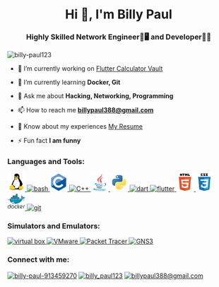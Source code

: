 <h1 align="center">Hi 👋, I'm Billy Paul</h1>
<h3 align="center">Highly Skilled Network Engineer🔌🖥️ and Developer👨‍💻</h3>

<p align="left"> <img src="https://komarev.com/ghpvc/?username=billy-paul123&label=Profile%20views&color=0e75b6&style=flat" alt="billy-paul123" /> </p>
<!--
<p align="left"> <a href="https://github.com/ryo-ma/github-profile-trophy"><img src="https://github-profile-trophy.vercel.app/?username=billy-paul123" alt="billy-paul123" /></a> </p>
-->

- 🔭 I’m currently working on [Flutter Calculator Vault](https://github.com/billy-paul1234/flutter_calculator_vault.git)

- 🌱 I’m currently learning **Docker, Git**

- 💬 Ask me about **Hacking, Networking, Programming**

- 📫 How to reach me **billypaul388@gmail.com**

- 📄 Know about my experiences [My Resume](https://billypaul.tiiny.site/)

- ⚡ Fun fact **I am funny**

<h3 align="left">Languages and Tools:</h3>
<p align="left"> 
 <a href="https://www.linux.org/" target="_blank" rel="noreferrer"> <img src="https://raw.githubusercontent.com/devicons/devicon/master/icons/linux/linux-original.svg" alt="linux" width="40" height="40"/> </a> 
 <a href="https://www.gnu.org/software/bash/" target="_blank" rel="noreferrer"> <img src="https://github.com/billy-paul1234/billy-paul1234/assets/137751689/681a4e8a-70c6-4e5e-a18e-c03287389838" alt="bash" width="40" height="40"/> </a> <a href="https://www.cprogramming.com/" target="_blank" rel="noreferrer"> <img src="https://raw.githubusercontent.com/devicons/devicon/master/icons/c/c-original.svg" alt="c" width="40" height="40"/> </a>
  <a href="https://en.wikipedia.org/wiki/C%2B%2B" target="_blank" rel="noreferrer"> <img src="https://github.com/billy-paul1234/billy-paul1234/assets/137751689/0d836366-0f0e-48c0-bb15-967565a22ea7" alt="C++" width="40" height="40"/> </a>
  <a href="https://www.java.com" target="_blank" rel="noreferrer"> <img src="https://raw.githubusercontent.com/devicons/devicon/master/icons/java/java-original.svg" alt="java" width="40" height="40"/> </a>
  <a href="https://www.python.org" target="_blank" rel="noreferrer"> <img src="https://raw.githubusercontent.com/devicons/devicon/master/icons/python/python-original.svg" alt="python" width="40" height="40"/> </a> 
  <a href="https://en.wikipedia.org/wiki/Dart_(programming_language)" target="_blank" rel="noreferrer"> <img src="https://github.com/billy-paul1234/billy-paul1234/assets/137751689/bee67c42-f02e-4778-8d10-c0923db968fb" alt="dart" width="40" height="40"/> </a>
 <a href="https://en.wikipedia.org/wiki/Flutter_(software)" target="_blank" rel="noreferrer"> <img src="https://github.com/billy-paul1234/billy-paul1234/assets/137751689/18262145-382b-4dcc-98f9-28e155f4caa2" alt="flutter" width="40" height="40"/> </a>
 <a href="https://www.w3.org/html/" target="_blank" rel="noreferrer"> <img src="https://raw.githubusercontent.com/devicons/devicon/master/icons/html5/html5-original-wordmark.svg" alt="html5" width="40" height="40"/> </a> 
 <a href="https://www.w3schools.com/css/" target="_blank" rel="noreferrer"> <img src="https://raw.githubusercontent.com/devicons/devicon/master/icons/css3/css3-original-wordmark.svg" alt="css3" width="40" height="40"/> </a> <a href="https://www.docker.com/" target="_blank" rel="noreferrer"> <img src="https://raw.githubusercontent.com/devicons/devicon/master/icons/docker/docker-original-wordmark.svg" alt="docker" width="40" height="40"/> </a> <a href="https://git-scm.com/" target="_blank" rel="noreferrer"> <img src="https://www.vectorlogo.zone/logos/git-scm/git-scm-icon.svg" alt="git" width="40" height="40"/> </a>  

</p>

<h3 align="left">Simulators and Emulators:</h3>
<p align="left"> <a href="https://en.wikipedia.org/wiki/VirtualBox" target="_blank" rel="noreferrer"> 
<img src="https://upload.wikimedia.org/wikipedia/commons/d/d5/Virtualbox_logo.png" alt="virtual box" width="40" height="40"/> </a> 
<a href="https://en.wikipedia.org/wiki/VMware_Workstation" target="_blank" rel="noreferrer"> 
<img src="https://upload.wikimedia.org/wikipedia/commons/5/5a/Vmware_workstation_16_icon.svg" alt="VMware" width="40" height="40"/> </a> 
<a href="https://en.wikipedia.org/wiki/Packet_Tracer" target="_blank" rel="noreferrer"> 
<img src="https://upload.wikimedia.org/wikipedia/en/d/dc/Cisco_Packet_Tracer_Icon.png" alt="Packet Tracer" width="40" height="40"/> </a>
 <a href="https://www.gns3.com/" target="_blank" rel="noreferrer">
  <img src="https://upload.wikimedia.org/wikipedia/commons/8/8f/GNS3_logo.png" alt="GNS3" width="40" height="40"/> </a> </p>

<h3 align="left">Connect with me:</h3>
<p align="left">
<a href="https://linkedin.com/in/billy-paul-913459270" target="blank"><img align="center" src="https://raw.githubusercontent.com/rahuldkjain/github-profile-readme-generator/master/src/images/icons/Social/linked-in-alt.svg" alt="billy-paul-913459270" height="30" width="40" /></a>
<a href="https://www.leetcode.com/billy_paul123" target="blank"><img align="center" src="https://raw.githubusercontent.com/rahuldkjain/github-profile-readme-generator/master/src/images/icons/Social/leet-code.svg" alt="billy_paul123" height="30" width="40" /></a>
<a href="mailto:billypaul388@gmail.com" target="blank"><img align="center" src="https://upload.wikimedia.org/wikipedia/commons/7/7e/Gmail_icon_%282020%29.svg" alt="billypaul388@gmail.com" height="30" width="40" /></a>
</p>
